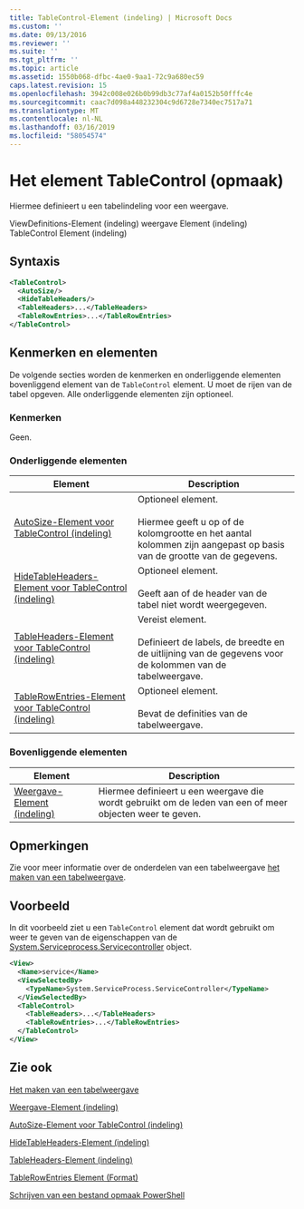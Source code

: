 ```yaml
---
title: TableControl-Element (indeling) | Microsoft Docs
ms.custom: ''
ms.date: 09/13/2016
ms.reviewer: ''
ms.suite: ''
ms.tgt_pltfrm: ''
ms.topic: article
ms.assetid: 1550b068-dfbc-4ae0-9aa1-72c9a680ec59
caps.latest.revision: 15
ms.openlocfilehash: 3942c008e026b0b99db3c77af4a0152b50fffc4e
ms.sourcegitcommit: caac7d098a448232304c9d6728e7340ec7517a71
ms.translationtype: MT
ms.contentlocale: nl-NL
ms.lasthandoff: 03/16/2019
ms.locfileid: "58054574"
---
```

# <a name="tablecontrol-element-format"></a>Het element TableControl (opmaak)

Hiermee definieert u een tabelindeling voor een weergave.

ViewDefinitions-Element (indeling) weergave Element (indeling) TableControl Element (indeling)

## <a name="syntax"></a>Syntaxis

```xml
<TableControl>
  <AutoSize/>
  <HideTableHeaders/>
  <TableHeaders>...</TableHeaders>
  <TableRowEntries>...</TableRowEntries>
</TableControl>

```

## <a name="attributes-and-elements"></a>Kenmerken en elementen

De volgende secties worden de kenmerken en onderliggende elementen bovenliggend element van de `TableControl` element. U moet de rijen van de tabel opgeven. Alle onderliggende elementen zijn optioneel.

### <a name="attributes"></a>Kenmerken

Geen.

### <a name="child-elements"></a>Onderliggende elementen

|Element|Description|
|-------------|-----------------|
|[AutoSize-Element voor TableControl (indeling)](./autosize-element-for-tablecontrol-format.md)|Optioneel element.<br /><br /> Hiermee geeft u op of de kolomgrootte en het aantal kolommen zijn aangepast op basis van de grootte van de gegevens.|
|[HideTableHeaders-Element voor TableControl (indeling)](./hidetableheaders-element-format.md)|Optioneel element.<br /><br /> Geeft aan of de header van de tabel niet wordt weergegeven.|
|[TableHeaders-Element voor TableControl (indeling)](./tableheaders-element-format.md)|Vereist element.<br /><br /> Definieert de labels, de breedte en de uitlijning van de gegevens voor de kolommen van de tabelweergave.|
|[TableRowEntries-Element voor TableControl (indeling)](./tablerowentries-element-for-tablecontrol-format.md)|Optioneel element.<br /><br /> Bevat de definities van de tabelweergave.|

### <a name="parent-elements"></a>Bovenliggende elementen

|Element|Description|
|-------------|-----------------|
|[Weergave-Element (indeling)](./view-element-format.md)|Hiermee definieert u een weergave die wordt gebruikt om de leden van een of meer objecten weer te geven.|

## <a name="remarks"></a>Opmerkingen

Zie voor meer informatie over de onderdelen van een tabelweergave [het maken van een tabelweergave](./creating-a-table-view.md).

## <a name="example"></a>Voorbeeld

In dit voorbeeld ziet u een `TableControl` element dat wordt gebruikt om weer te geven van de eigenschappen van de [System.Serviceprocess.Servicecontroller](/dotnet/api/System.ServiceProcess.ServiceController) object.

```xml
<View>
  <Name>service</Name>
  <ViewSelectedBy>
    <TypeName>System.ServiceProcess.ServiceController</TypeName>
  </ViewSelectedBy>
  <TableControl>
    <TableHeaders>...</TableHeaders>
    <TableRowEntries>...</TableRowEntries>
  </TableControl>
</View>

```

## <a name="see-also"></a>Zie ook

[Het maken van een tabelweergave](./creating-a-table-view.md)

[Weergave-Element (indeling)](./view-element-format.md)

[AutoSize-Element voor TableControl (indeling)](./autosize-element-for-tablecontrol-format.md)

[HideTableHeaders-Element (indeling)](./hidetableheaders-element-format.md)

[TableHeaders-Element (indeling)](./tableheaders-element-format.md)

[TableRowEntries Element (Format)](./tablerowentries-element-for-tablecontrol-format.md)

[Schrijven van een bestand opmaak PowerShell](./writing-a-powershell-formatting-file.md)
